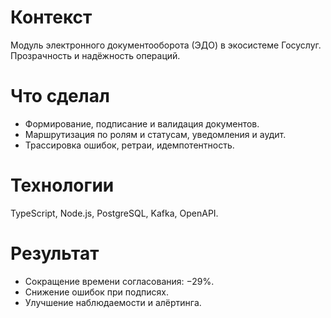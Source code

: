 # Контекст
Модуль электронного документооборота (ЭДО) в экосистеме Госуслуг. Прозрачность и надёжность операций.

# Что сделал
- Формирование, подписание и валидация документов.
- Маршрутизация по ролям и статусам, уведомления и аудит.
- Трассировка ошибок, ретраи, идемпотентность.

# Технологии
TypeScript, Node.js, PostgreSQL, Kafka, OpenAPI.

# Результат
- Сокращение времени согласования: −29%.
- Снижение ошибок при подписях.
- Улучшение наблюдаемости и алёртинга.
